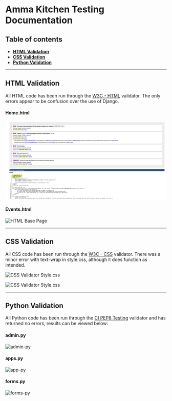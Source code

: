 # **Amma Kitchen Testing Documentation**

## **Table of contents**
 - [**HTML Validation**](#html-validation)
 - [**CSS Validation**](#css-validation)
 - [**Python Validation**](#python-validation)


<hr>

## **HTML Validation**

All HTML code has been run through the [W3C - HTML](https://validator.w3.org/) validator.  The only errors appear to be confusion over the use of Django.

#### **Home.html**
![HTML Team Page](reservations/static/docs/validation-home.png)

#### **Events.html**
![HTML Base Page](/static/docs/w3c_base_html.jpg)

<hr>

## **CSS Validation**

All CSS code has been run through the [W3C - CSS](https://jigsaw.w3.org/css-validator/) validator.  There was a minor error with text-wrap in style.css, although it does function as intended.

![CSS Validator Style.css](/static/docs/w3c_css_style_css.jpg)

![CSS Validator Style.css](/static/docs/w3c_css_random_post_css.jpg)

<hr>

## **Python Validation**

All Python code has been run through the [CI PEP8 Testing](https://pep8ci.herokuapp.com/) validator and has returned no errors, results can be viewed below:

#### **admin.py**
![admin-py](/static/docs/python_testing_admin_py.jpg)

#### **apps.py**
![app-py](/static/docs/python_testing_apps_py.jpg)

#### **forms.py**
![forms-py](/static/docs/python_testing_forms_py.jpg)



